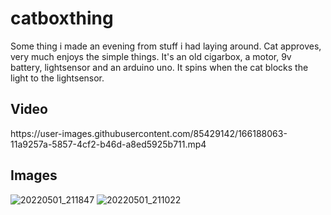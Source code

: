 # catboxthing
Some thing i made an evening from stuff i had laying around. Cat approves, very much enjoys the simple things. It's an old cigarbox, a motor, 9v battery, lightsensor and an arduino uno. It spins when the cat blocks the light to the lightsensor.

<h2>Video</h2>
https://user-images.githubusercontent.com/85429142/166188063-11a9257a-5857-4cf2-b46d-a8ed5925b711.mp4

<h2>Images</h2>

![20220501_211847](https://user-images.githubusercontent.com/85429142/166162116-c61e9af4-8507-434f-b68f-674f13b31049.jpg)
![20220501_211022](https://user-images.githubusercontent.com/85429142/166162119-9c9e3244-d638-4bd0-b46b-a39b0561ec82.jpg)
